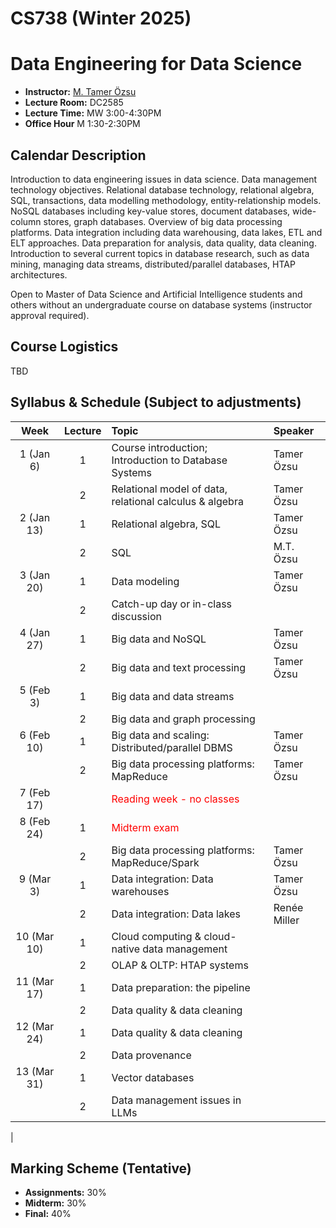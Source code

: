# CS738 (Winter 2025)
# Data Engineering for Data Science

+ **Instructor:** [M. Tamer Özsu](https://cs.uwaterloo.ca/~tozsu/)
+ **Lecture Room:** DC2585
+ **Lecture Time:** MW 3:00-4:30PM
+ **Office Hour** M 1:30-2:30PM

## Calendar Description
Introduction to data engineering issues in data science. Data management technology objectives. Relational database technology, relational algebra, SQL, transactions, data modelling methodology, entity-relationship models. NoSQL databases including key-value stores, document databases, wide-column stores, graph databases. Overview of big data processing platforms. Data integration including data warehousing, data lakes, ETL and ELT approaches. Data preparation for analysis, data quality, data cleaning. Introduction to several current topics in database research, such as data mining, managing data streams, distributed/parallel databases, HTAP architectures. 

Open to Master of Data Science and Artificial Intelligence students and others without an undergraduate course on database systems (instructor approval required).

## Course Logistics
TBD  

## Syllabus & Schedule (Subject to adjustments)

| Week     | Lecture       | Topic  |  Speaker  |
| :-----: | :-----------: | :---- |:------------- |
| 1 (Jan 6) | 1 | Course introduction; Introduction to Database Systems | Tamer Özsu | 
|   | 2 | Relational model of data, relational calculus & algebra | Tamer Özsu  |
| 2 (Jan 13)| 1 | Relational algebra, SQL | Tamer Özsu  |
|   | 2 |  SQL | M.T. Özsu |
| 3 (Jan 20)| 1 | Data modeling | Tamer Özsu |
|   | 2 | Catch-up day or in-class discussion |   |
| 4 (Jan 27)| 1 | Big data and NoSQL  | Tamer Özsu  |
|   | 2 | Big data and text processing | Tamer Özsu |
| 5 (Feb 3) | 1 |  Big data and data streams |  |
|   | 2 | Big data and graph processing  |  |
| 6 (Feb 10)| 1 |  Big data and scaling: Distributed/parallel DBMS |  Tamer Özsu |
|   | 2 | Big data processing platforms: MapReduce | Tamer Özsu |
| 7 (Feb 17)|   | <span style="color:red">Reading week - no classes</span> |  |
| 8 (Feb 24)| 1 | <span style="color:red">Midterm exam</span> |  |
|   | 2 |  Big data processing platforms: MapReduce/Spark |  Tamer Özsu |
| 9 (Mar 3)| 1 | Data integration: Data warehouses  | Tamer Özsu |
|   | 2 | Data integration: Data lakes | Renée Miller  |
| 10 (Mar 10)| 1 | Cloud computing & cloud-native data management |  |
|   | 2 | OLAP & OLTP: HTAP systems |   |
| 11 (Mar 17)| 1 | Data preparation: the pipeline |   |
|   | 2 | Data quality & data cleaning |   |
| 12 (Mar 24)| 1 | Data quality & data cleaning |  |
|   | 2 | Data provenance |   |
| 13 (Mar 31)| 1 | Vector databases |   |
|   | 2 | Data management issues in LLMs |   |
|

## Marking Scheme (Tentative)
+ **Assignments:** 30% 
+ **Midterm:** 30%
+ **Final:** 40%
